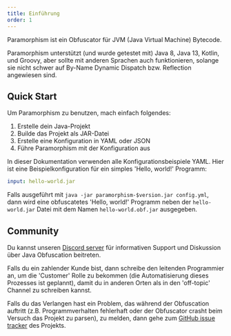 ```yaml
---
title: Einführung
order: 1
---
```


Paramorphism ist ein Obfuscator für JVM (Java Virtual Machine) Bytecode.

Paramorphism unterstützt (und wurde getestet mit) Java 8, Java 13, Kotlin, und Groovy, aber sollte mit anderen Sprachen auch funktionieren, solange sie nicht schwer auf By-Name Dynamic Dispatch bzw. Reflection angewiesen sind.

## Quick Start

Um Paramorphism zu benutzen, mach einfach folgendes:

1. Erstelle dein Java-Projekt
2. Builde das Projekt als JAR-Datei
3. Erstelle eine Konfiguration in YAML oder JSON
4. Führe Paramorphism mit der Konfiguration aus

In dieser Dokumentation verwenden alle Konfigurationsbeispiele YAML. Hier ist eine Beispielkonfiguration für ein simples 'Hello, world!' Programm:

```yml
input: hello-world.jar
```

Falls ausgeführt mit `java -jar paramorphism-$version.jar config.yml`, dann wird eine obfuscatetes 'Hello, world!' Programm neben der `hello-world.jar` Datei mit dem Namen `hello-world.obf.jar` ausgegeben.

## Community

Du kannst unseren [Discord server](https://discord.gg/DT5NfYT) für informativen Support und Diskussion über Java Obfuscation beitreten.

Falls du ein zahlender Kunde bist, dann schreibe den leitenden Programmier an, um die 'Customer' Rolle zu bekommen (die Automatisierung dieses Prozesses ist geplannt), damit du in anderen Orten als in den 'off-topic' Channel zu schreiben kannst.

Falls du das Verlangen hast ein Problem, das während der Obfuscation auftritt (z.B. Programmverhalten fehlerhaft oder der Obfuscator crasht beim Versuch das Projekt zu parsen), zu melden, dann gehe zum [GitHub issue tracker](https://github.com/SerenityEnterprises/paramorphism-issues/) des Projekts.